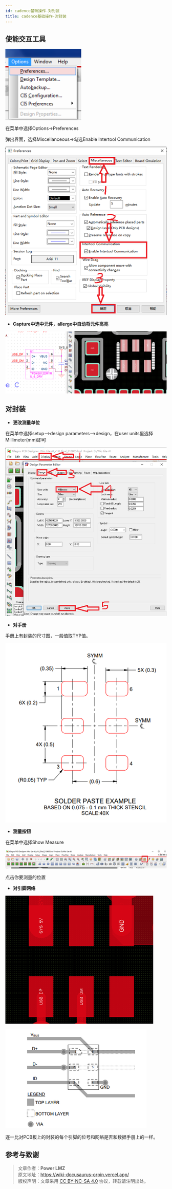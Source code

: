 ```yaml
---
id: cadence基础操作-对封装
title: cadence基础操作-对封装
---
```


## 使能交互工具

![](https://github.com/powerLMZ/picture/blob/master/%E4%BD%BF%E8%83%BD%E4%BA%A4%E4%BA%92%E5%B7%A5%E5%85%B7.jpg?raw=true)

在菜单中选择Options->Preferences

弹出界面，选择Miscellanceous->勾选Enable Intertool Communication

![](https://github.com/powerLMZ/picture/blob/master/%E4%BA%A4%E4%BA%92%E7%95%8C%E9%9D%A2%E4%BD%BF%E8%83%BD.jpg?raw=true)

- **Capture中选中元件，allergo中自动将元件高亮**

![](https://github.com/powerLMZ/picture/blob/master/%E4%BA%A4%E4%BA%92%E4%BE%8B%E5%AD%90.jpg?raw=true)

## 对封装

- **更改测量单位**

在菜单中选择setup-->design parameters-->design，在user units里选择Millimeter(mm)即可 

![](https://github.com/powerLMZ/picture/blob/master/%E6%9B%B4%E6%8D%A2%E6%B5%8B%E9%87%8F%E5%8D%95%E4%BD%8D.jpg?raw=true)

- **对手册**

手册上有封装的尺寸图，一般值取TYP值。

![](https://github.com/powerLMZ/picture/blob/master/%E5%B0%BA%E5%AF%B8%E5%9B%BE.jpg?raw=true)

- **测量按钮**

在菜单中选择Show Measure

![](https://github.com/powerLMZ/picture/blob/master/%E6%B5%8B%E9%87%8F%E8%B7%9D%E7%A6%BB%E6%8C%89%E9%92%AE.jpg?raw=true)

点击你要测量的位置

- **对引脚网络**

![](https://github.com/powerLMZ/picture/blob/master/TPD4S012DRYR.jpg?raw=true)

![](https://github.com/powerLMZ/picture/blob/master/TPD4S012DRYRdata.png?raw=true)

逐一比对PCB板上的封装的每个引脚的位号和网络是否和数据手册上的一样。

## 参考与致谢


> 文章作者：**Power LMZ**  
> 原文地址：https://wiki-docusaurus-orpin.vercel.app/  
> 版权声明：文章采用 [CC BY-NC-SA 4.0](https://creativecommons.org/licenses/by/4.0/deed.zh) 协议，转载请注明出处。
